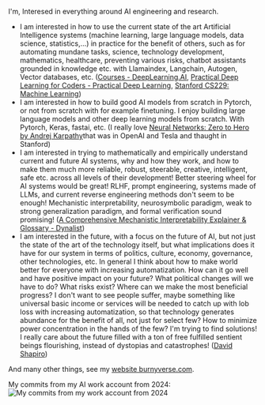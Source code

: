 I'm, Interesed in everything around AI engineering and research.

- I am interested in how to use the current state of the art Artificial Intelligence systems (machine learning, large language models, data science, statistics,…) in practice for the benefit of others, such as for automating mundane tasks, science, technology development, mathematics, healthcare, preventing various risks, chatbot assistants grounded in knowledge etc. with Llamaindex, Langchain, Autogen, Vector databases, etc. ([Courses - DeepLearning.AI](https://www.deeplearning.ai/courses/), [Practical Deep Learning for Coders - Practical Deep Learning](https://course.fast.ai/), [Stanford CS229: Machine Learning](https://www.youtube.com/playlist?list=PLoROMvodv4rNyWOpJg_Yh4NSqI4Z4vOYy))
- I am interested in how to build good AI models from scratch in Pytorch, or not from scratch with for example finetuning. I enjoy building large language models and other deep learning models from scratch. With Pytorch, Keras, fastai, etc. (I really love [Neural Networks: Zero to Hero by Andrej Karpathy](https://www.youtube.com/playlist?list=PLAqhIrjkxbuWI23v9cThsA9GvCAUhRvKZ)that was in OpenAI and Tesla and thaught in Stanford)
- I am interested in trying to mathematically and empirically understand current and future AI systems, why and how they work, and how to make them much more reliable, robust, steerable, creative, intelligent, safe etc. across all levels of their development! Better steering wheel for AI systems would be great! RLHF, prompt engineering, systems made of LLMs, and current reverse engineering methods don't seem to be enough! Mechanistic interpretability, neurosymbolic paradigm, weak to strong generalization paradigm, and formal verification sound promising! ([A Comprehensive Mechanistic Interpretability Explainer & Glossary - Dynalist](https://dynalist.io/d/n2ZWtnoYHrU1s4vnFSAQ519J))
- I am interested in the future, with a focus on the future of AI, but not just the state of the art of the technology itself, but what implications does it have for our system in terms of politics, culture, economy, governance, other technologies, etc. In general I think about how to make world better for everyone with increasing automatization. How can it go well and have positive impact on your future? What political changes will we have to do? What risks exist? Where can we make the most beneficial progress? I don't want to see people suffer, maybe something like universal basic income or services will be needed to catch up with lob loss with increasing automatization, so that technology generates abundance for the benefit of all, not just for select few? How to minimize power concentration in the hands of the few? I'm trying to find solutions! I really care about the future filled with a ton of free fulfilled sentient beings flourishing, instead of dystopias and catastrophes!  ([David Shapiro](https://www.youtube.com/@DaveShap))

And many other things, see my [website burnyverse.com](https://burnyverse.com/).

My commits from my AI work account from 2024:
![My commits from my work account from 2024](https://i.imgur.com/GlBDhOi.png)


<!--
**BurnyCoder/BurnyCoder** is a ✨ _special_ ✨ repository because its `README.md` (this file) appears on your GitHub profile.

Here are some ideas to get you started:

- 🔭 I’m currently working on ...
- 🌱 I’m currently learning ...
- 👯 I’m looking to collaborate on ...
- 🤔 I’m looking for help with ...
- 💬 Ask me about ...
- 📫 How to reach me: ...
- 😄 Pronouns: ...
- ⚡ Fun fact: ...
-->
